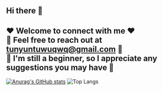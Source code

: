 ## Hi there 👋  
  
❤️ **Welcome to connect with me** ❤️  
💬 Feel free to reach out at tunyuntuwuqwq@gmail.com 💬  
🤔 I'm still a beginner, so I appreciate any suggestions you may have 🤔  
---  
[![Anurag's GitHub stats](https://github-readme-stats.vercel.app/api?username=TunYuntuwuQWQ)](https://github.com/anuraghazra/github-readme-stats) ![Top Langs](https://github-readme-stats.vercel.app/api/top-langs/?username=TunYuntuwuQWQ&layout=compact&theme=gruvbox&show_icons=true)

<!--
**TunYuntuwuQWQ/TunYuntuwuQWQ** is a ✨ _special_ ✨ repository because its `README.md` (this file) appears on your GitHub profile.

Here are some ideas to get you started:

- 🔭 I’m currently working on ...
- 🌱 I’m currently learning ...
- 👯 I’m looking to collaborate on ...
- 🤔 I’m looking for help with ...
- 💬 Ask me about ...
- 📫 How to reach me: ...
- 😄 Pronouns: ...
- ⚡ Fun fact: ...
-->
